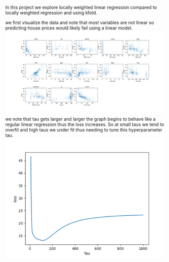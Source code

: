 In this project we explore locally weighted linear regression compared to locally weighted regression and using kfold.

we first visualize the data and note that most variables are not linear so predicting house prices would likely fail using a linear model.
![scatter](./Photos/Figure_1.png)

we note that tau gets larger and larger the graph begins to behave like a regular linear regression thus the loss increases. So at small taus we tend to overfit and high taus we under fit thus needing to tune this hyperparameter tau. 
![loss](./Photos/Figure_2.png)